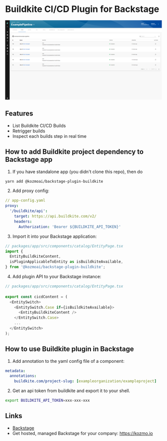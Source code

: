 # Buildkite CI/CD Plugin for Backstage

![a list of builds in the Buildkite plugin for Backstage](./docs/buildkite-plugin.png)

## Features

- List Buildkite CI/CD Builds
- Retrigger builds
- Inspect each builds step in real time

## How to add Buildkite project dependency to Backstage app

1. If you have standalone app (you didn't clone this repo), then do

```bash
yarn add @kozmoai/backstage-plugin-buildkite
```

2. Add proxy config:

```yaml
// app-config.yaml
proxy:
  '/buildkite/api':
    target: https://api.buildkite.com/v2/
    headers:
      Authorization: 'Bearer ${BUILDKITE_API_TOKEN}'
```

3. Import it into your Backstage application:

```ts
// packages/app/src/components/catalog/EntityPage.tsx
import {
  EntityBuildkiteContent,
  isPluginApplicableToEntity as isBuildkiteAvailable,
} from '@kozmoai/backstage-plugin-buildkite';
```

4. Add plugin API to your Backstage instance:

```ts
// packages/app/src/components/catalog/EntityPage.tsx

export const cicdContent = (
  <EntitySwitch>
    <EntitySwitch.Case if={isBuildkiteAvailable}>
      <EntityBuildkiteContent />
    </EntitySwitch.Case>
    ...
  </EntitySwitch>
);
```

## How to use Buildkite plugin in Backstage

1. Add annotation to the yaml config file of a component:

```yaml
metadata:
  annotations:
    buildkite.com/project-slug: [exampleorganization/exampleproject]
```

2. Get an api token from buildkite and export it to your shell.

```bash
export BUILDKITE_API_TOKEN=xxx-xxx-xxx
```

## Links

- [Backstage](https://backstage.io)
- Get hosted, managed Backstage for your company: https://kozmo.io
